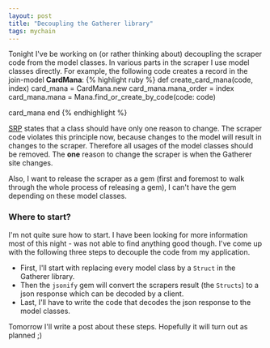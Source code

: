 ```yaml
---
layout: post
title: "Decoupling the Gatherer library"
tags: mychain
---
```

Tonight I've be working on (or rather thinking about) decoupling the scraper code from the model classes. In various parts in the scraper I use model classes directly. For example, the following code creates a record in the join-model **CardMana**:
{% highlight ruby %}
def create_card_mana(code, index)
  card_mana = CardMana.new
  card_mana.mana_order = index
  card_mana.mana = Mana.find_or_create_by_code(code: code)

  card_mana
end
{% endhighlight %}

[SRP](http://www.objectmentor.com/resources/articles/srp.pdf) states that a class should have only one reason to change. The scraper code violates this principle now, because changes to the model will result in changes to the scraper. Therefore all usages of the model classes should be removed. The **one** reason to change the scraper is when the Gatherer site changes.

Also, I want to release the scraper as a gem (first and foremost to walk through the whole process of releasing a gem), I can't have the gem depending on these model classes.

### Where to start?
I'm not quite sure how to start. I have been looking for more information most of this night - was not able to find anything good though. I've come up with the following three steps to decouple the code from my application.

- First, I'll start with replacing every model class by a `Struct` in the Gatherer library.
- Then the `jsonify` gem will convert the scrapers result (the `Structs`) to a json response which can be decoded by a client.
- Last, I'll have to write the code that decodes the json response to the model classes.

Tomorrow I'll write a post about these steps. Hopefully it will turn out as planned ;)
